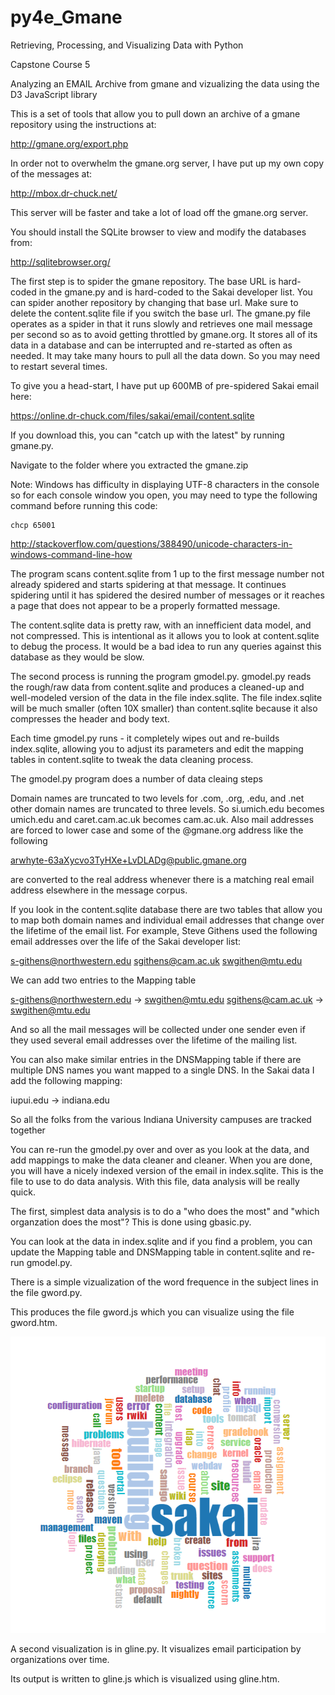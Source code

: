 # py4e_Gmane
Retrieving, Processing, and Visualizing Data with Python

Capstone Course 5

Analyzing an EMAIL Archive from gmane and vizualizing the data
using the D3 JavaScript library

This is a set of tools that allow you to pull down an archive
of a gmane repository using the instructions at:

http://gmane.org/export.php

In order not to overwhelm the gmane.org server, I have put up 
my own copy of the messages at: 

http://mbox.dr-chuck.net/

This server will be faster and take a lot of load off the 
gmane.org server.

You should install the SQLite browser to view and modify the databases from:

http://sqlitebrowser.org/

The first step is to spider the gmane repository.  The base URL 
is hard-coded in the gmane.py and is hard-coded to the Sakai
developer list.  You can spider another repository by changing that
base url.   Make sure to delete the content.sqlite file if you 
switch the base url.  The gmane.py file operates as a spider in 
that it runs slowly and retrieves one mail message per second so 
as to avoid getting throttled by gmane.org.   It stores all of
its data in a database and can be interrupted and re-started 
as often as needed.   It may take many hours to pull all the data
down.  So you may need to restart several times.

To give you a head-start, I have put up 600MB of pre-spidered Sakai 
email here:

https://online.dr-chuck.com/files/sakai/email/content.sqlite

If you download this, you can "catch up with the latest" by
running gmane.py.

Navigate to the folder where you extracted the gmane.zip

Note: Windows has difficulty in displaying UTF-8 characters
in the console so for each console window you open, you may need
to type the following command before running this code:

    chcp 65001

http://stackoverflow.com/questions/388490/unicode-characters-in-windows-command-line-how

The program scans content.sqlite from 1 up to the first message number not
already spidered and starts spidering at that message.  It continues spidering
until it has spidered the desired number of messages or it reaches a page
that does not appear to be a properly formatted message.

The content.sqlite data is pretty raw, with an innefficient data model, and not compressed.
This is intentional as it allows you to look at content.sqlite to debug the process.
It would be a bad idea to run any queries against this database as they would be 
slow.

The second process is running the program gmodel.py.  gmodel.py reads the rough/raw 
data from content.sqlite and produces a cleaned-up and well-modeled version of the 
data in the file index.sqlite.  The file index.sqlite will be much smaller (often 10X
smaller) than content.sqlite because it also compresses the header and body text.

Each time gmodel.py runs - it completely wipes out and re-builds index.sqlite, allowing
you to adjust its parameters and edit the mapping tables in content.sqlite to tweak the 
data cleaning process.

The gmodel.py program does a number of data cleaing steps

Domain names are truncated to two levels for .com, .org, .edu, and .net 
other domain names are truncated to three levels.  So si.umich.edu becomes
umich.edu and caret.cam.ac.uk becomes cam.ac.uk.   Also mail addresses are
forced to lower case and some of the @gmane.org address like the following

   arwhyte-63aXycvo3TyHXe+LvDLADg@public.gmane.org

are converted to the real address whenever there is a matching real email
address elsewhere in the message corpus.

If you look in the content.sqlite database there are two tables that allow
you to map both domain names and individual email addresses that change over 
the lifetime of the email list.  For example, Steve Githens used the following
email addresses over the life of the Sakai developer list:

s-githens@northwestern.edu
sgithens@cam.ac.uk
swgithen@mtu.edu

We can add two entries to the Mapping table

s-githens@northwestern.edu ->  swgithen@mtu.edu
sgithens@cam.ac.uk -> swgithen@mtu.edu

And so all the mail messages will be collected under one sender even if 
they used several email addresses over the lifetime of the mailing list.

You can also make similar entries in the DNSMapping table if there are multiple
DNS names you want mapped to a single DNS.  In the Sakai data I add the following
mapping:

iupui.edu -> indiana.edu

So all the folks from the various Indiana University campuses are tracked together

You can re-run the gmodel.py over and over as you look at the data, and add mappings
to make the data cleaner and cleaner.   When you are done, you will have a nicely
indexed version of the email in index.sqlite.   This is the file to use to do data
analysis. With this file, data analysis will be really quick.

The first, simplest data analysis is to do a "who does the most" and "which 
organzation does the most"?  This is done using gbasic.py.

You can look at the data in index.sqlite and if you find a problem, you 
can update the Mapping table and DNSMapping table in content.sqlite and
re-run gmodel.py.

There is a simple vizualization of the word frequence in the subject lines
in the file gword.py.

This produces the file gword.js which you can visualize using the file 
gword.htm.

![](snips/gword_snip.PNG)<!-- -->


A second visualization is in gline.py.  It visualizes email participation by 
organizations over time.

Its output is written to gline.js which is visualized using gline.htm.
